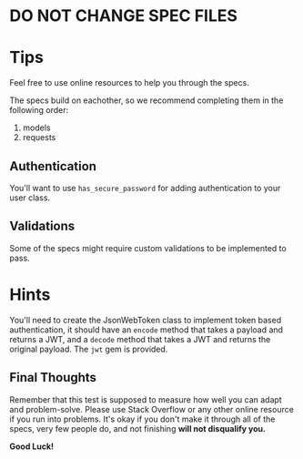 # DO NOT CHANGE SPEC FILES

# Tips

Feel free to use online resources to help you through the specs.

The specs build on eachother, so we recommend completing them in the following order:

1. models
2. requests

## Authentication

You'll want to use `has_secure_password` for adding authentication to your user class.

## Validations

Some of the specs might require custom validations to be implemented to pass.

# Hints

You'll need to create the JsonWebToken class to implement token based authentication, it should have an `encode` method that takes a payload and returns a JWT, and a `decode` method that takes a JWT and returns the original payload. The `jwt` gem is provided.

## Final Thoughts

Remember that this test is supposed to measure how well you can adapt and problem-solve. Please use Stack Overflow or any other online resource if you run into problems. It's okay if you don't make it through all of the specs, very few people do, and not finishing **will not disqualify you.**

**Good Luck!**
